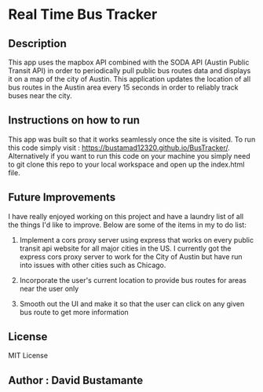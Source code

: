 <h1>Real Time Bus Tracker</h1>

<h2>Description</h2> 

This app uses the mapbox API combined with the SODA API (Austin Public Transit API) in order to periodically pull public bus routes data and displays it on a 
map of the city of Austin. This application updates the location of all bus routes in the Austin area every 15 seconds in order to reliably track buses near the city.

<h2>Instructions on how to run</h2>

This app was built so that it works seamlessly once the site is visited. To run this code simply visit : https://bustamad12320.github.io/BusTracker/.
Alternatively if you want to run this code on your machine you simply need to git clone this repo to your local workspace and open up the index.html file.

<h2>Future Improvements</h2>

I have really enjoyed working on this project and have a laundry list of all the things I'd like to improve. Below are some of the items in my to do list:

1. Implement a cors proxy server using express that works on every public transit api website for all major cities in the US. I currently got the express cors proxy server to work for the City of Austin but have run into issues with other cities such as Chicago.

2. Incorporate the user's current location to provide bus routes for areas near the user only

3. Smooth out the UI and make it so that the user can click on any given bus route to get more information

<h2>License</h2>
MIT License

<h2> Author : David Bustamante</h2>
